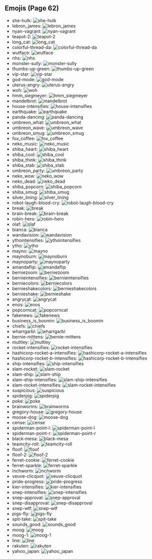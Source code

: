 
## Emojis (Page 62)

* she-hulk: ![she-hulk](output/she-hulk.jpg)
* lebron_james: ![lebron_james](output/lebron_james.png)
* nyan-vagrant: ![nyan-vagrant](output/nyan-vagrant.gif)
* teapot-2: ![teapot-2](output/teapot-2.png)
* long_cat: ![long_cat](output/long_cat.png)
* colorful-thread-da: ![colorful-thread-da](output/colorful-thread-da.png)
* wutface: ![wutface](output/wutface.png)
* nhs: ![nhs](output/nhs.png)
* monster-sully: ![monster-sully](output/monster-sully.png)
* thumbs-up-green: ![thumbs-up-green](output/thumbs-up-green.png)
* vip-star: ![vip-star](output/vip-star.png)
* god-mode: ![god-mode](output/god-mode.png)
* uterus-angry: ![uterus-angry](output/uterus-angry.png)
* woh: ![woh](output/woh.png)
* hmm_siegmeyer: ![hmm_siegmeyer](output/hmm_siegmeyer.png)
* mandelbrot: ![mandelbrot](output/mandelbrot.jpg)
* house-intensifies: ![house-intensifies](output/house-intensifies.gif)
* earthquake: ![earthquake](output/earthquake.gif)
* panda-dancing: ![panda-dancing](output/panda-dancing.gif)
* umbreon_what: ![umbreon_what](output/umbreon_what.png)
* umbreon_wave: ![umbreon_wave](output/umbreon_wave.png)
* umbreon_smug: ![umbreon_smug](output/umbreon_smug.png)
* fox_coffee: ![fox_coffee](output/fox_coffee.png)
* neko_music: ![neko_music](output/neko_music.gif)
* shiba_heart: ![shiba_heart](output/shiba_heart.png)
* shiba_cool: ![shiba_cool](output/shiba_cool.png)
* shiba_think: ![shiba_think](output/shiba_think.png)
* shiba_stab: ![shiba_stab](output/shiba_stab.png)
* umbreon_party: ![umbreon_party](output/umbreon_party.png)
* neko_wow: ![neko_wow](output/neko_wow.png)
* neko_dead: ![neko_dead](output/neko_dead.png)
* shiba_popcorn: ![shiba_popcorn](output/shiba_popcorn.png)
* shiba_smug: ![shiba_smug](output/shiba_smug.png)
* silver_lining: ![silver_lining](output/silver_lining.png)
* robot-laugh-blood-cry: ![robot-laugh-blood-cry](output/robot-laugh-blood-cry.png)
* break: ![break](output/break.png)
* brain-break: ![brain-break](output/brain-break.png)
* robin-hero: ![robin-hero](output/robin-hero.jpg)
* olaf: ![olaf](output/olaf.png)
* bianca: ![bianca](output/bianca)
* wandavision: ![wandavision](output/wandavision.png)
* ythointensifies: ![ythointensifies](output/ythointensifies.gif)
* ytho: ![ytho](output/ytho.gif)
* mayno: ![mayno](output/mayno.gif)
* maynoburn: ![maynoburn](output/maynoburn.gif)
* maynoparty: ![maynoparty](output/maynoparty.gif)
* amandaflip: ![amandaflip](output/amandaflip.gif)
* berniezoom: ![berniezoom](output/berniezoom.gif)
* bernieintensifies: ![bernieintensifies](output/bernieintensifies.gif)
* berniecolors: ![berniecolors](output/berniecolors.gif)
* bernieshakecolors: ![bernieshakecolors](output/bernieshakecolors.gif)
* bernieshake: ![bernieshake](output/bernieshake.gif)
* angrycat: ![angrycat](output/angrycat.gif)
* enos: ![enos](output/enos.png)
* popcorncat: ![popcorncat](output/popcorncat.gif)
* fakenews: ![fakenews](output/fakenews.gif)
* business_is_boomin: ![business_is_boomin](output/business_is_boomin.png)
* chiefs: ![chiefs](output/chiefs.jpg)
* wharrgarbl: ![wharrgarbl](output/wharrgarbl.jpg)
* bernie-mittens: ![bernie-mittens](output/bernie-mittens.png)
* muttley: ![muttley](output/muttley.gif)
* rocket-intensifies: ![rocket-intensifies](output/rocket-intensifies.gif)
* hashicorp-rocket-a-intensifies: ![hashicorp-rocket-a-intensifies](output/hashicorp-rocket-a-intensifies.gif)
* hashicorp-rocket-b-intensifies: ![hashicorp-rocket-b-intensifies](output/hashicorp-rocket-b-intensifies.gif)
* ship-intensifies: ![ship-intensifies](output/ship-intensifies.gif)
* slam-rocket: ![slam-rocket](output/slam-rocket.png)
* slam-ship: ![slam-ship](output/slam-ship.png)
* slam-ship-intensifies: ![slam-ship-intensifies](output/slam-ship-intensifies.gif)
* slam-rocket-intensifies: ![slam-rocket-intensifies](output/slam-rocket-intensifies.gif)
* suspicious: ![suspicious](output/suspicious.png)
* spiderpig: ![spiderpig](output/spiderpig.gif)
* poke: ![poke](output/poke.gif)
* brainworms: ![brainworms](output/brainworms.gif)
* gregory-house: ![gregory-house](output/gregory-house.jpg)
* moose-dog: ![moose-dog](output/moose-dog.png)
* cense: ![cense](output/cense.jpg)
* spiderman-point-l: ![spiderman-point-l](output/spiderman-point-l.png)
* spiderman-point-r: ![spiderman-point-r](output/spiderman-point-r.png)
* black-mesa: ![black-mesa](output/black-mesa.png)
* teamcity-roll: ![teamcity-roll](output/teamcity-roll.gif)
* floof: ![floof](output/floof.png)
* floof-2: ![floof-2](output/floof-2.png)
* ferret-cookie: ![ferret-cookie](output/ferret-cookie.png)
* ferret-sparkle: ![ferret-sparkle](output/ferret-sparkle.png)
* inchworm: ![inchworm](output/inchworm.png)
* veuve-clicquot: ![veuve-clicquot](output/veuve-clicquot.png)
* pride-progress: ![pride-progress](output/pride-progress.png)
* kier-intensifies: ![kier-intensifies](output/kier-intensifies.gif)
* snep-intensifies: ![snep-intensifies](output/snep-intensifies)
* snep-approval: ![snep-approval](output/snep-approval)
* snep-disapproval: ![snep-disapproval](output/snep-disapproval)
* snep-wtf: ![snep-wtf](output/snep-wtf)
* pigs-fly: ![pigs-fly](output/pigs-fly.png)
* spit-take: ![spit-take](output/spit-take.gif)
* sounds_good: ![sounds_good](output/sounds_good.jpg)
* moog: ![moog](output/moog.jpg)
* moog-1: ![moog-1](output/moog-1.png)
* line: ![line](output/line.png)
* rakuten: ![rakuten](output/rakuten.png)
* yahoo_japan: ![yahoo_japan](output/yahoo_japan.png)
